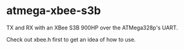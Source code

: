 # atmega-xbee-s3b
TX and RX with an XBee S3B 900HP over the ATMega328p's UART.

Check out xbee.h first to get an idea of how to use.

